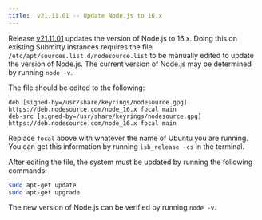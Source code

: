 ```yaml
---
title:  v21.11.01 -- Update Node.js to 16.x
---
```



Release [v21.11.01](https://github.com/Submitty/Submitty/releases/v21.11.01)
updates the version of Node.js to 16.x.  Doing this on existing Submitty
instances requires the file `/etc/apt/sources.list.d/nodesource.list` to be
manually edited to update the version of Node.js.  The current version of Node.js
may be determined by running `node -v`.

The file should be edited to the following:

```
deb [signed-by=/usr/share/keyrings/nodesource.gpg] https://deb.nodesource.com/node_16.x focal main
deb-src [signed-by=/usr/share/keyrings/nodesource.gpg] https://deb.nodesource.com/node_16.x focal main
```

Replace `focal` above with whatever the name of Ubuntu you are running. You can get this information by
running `lsb_release -cs` in the terminal.

After editing the file, the system must be updated by running the following
commands:

```bash
sudo apt-get update
sudo apt-get upgrade
```

The new version of Node.js can be verified by running `node -v`.
